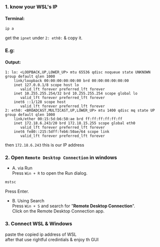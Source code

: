 ### 1. know your WSL's IP  
#### Terminal:  
```bash
ip a
``` 
get the `ipnet` under `2: eth0:` & copy it.  
### **E.g:**  
#### Output:  
```vbnet
1: lo: <LOOPBACK,UP,LOWER_UP> mtu 65536 qdisc noqueue state UNKNOWN group default qlen 1000
    link/loopback 00:00:00:00:00:00 brd 00:00:00:00:00:00
    inet 127.0.0.1/8 scope host lo
       valid_lft forever preferred_lft forever
    inet 10.255.255.254/32 brd 10.255.255.254 scope global lo
       valid_lft forever preferred_lft forever
    inet6 ::1/128 scope host
       valid_lft forever preferred_lft forever
2: eth0: <BROADCAST,MULTICAST,UP,LOWER_UP> mtu 1400 qdisc mq state UP group default qlen 1000
    link/ether 00:15:5d:b6:50:ae brd ff:ff:ff:ff:ff:ff
    inet 172.18.6.243/20 brd 172.18.15.255 scope global eth0
       valid_lft forever preferred_lft forever
    inet6 fe80::215:5dff:feb6:50ae/64 scope link
       valid_lft forever preferred_lft forever
```  
then `172.18.6.243` this is our IP address  

### 2. Open `Remote Desktop Connection` in windows  
- A. via Run  
Press `Win + R` to open the Run dialog.  
```bash
mstsc
```  
Press Enter.  

- B. Using Search  
Press `Win + S` and search for "**Remote Desktop Connection**".  
Click on the Remote Desktop Connection app.  

### 3. Connect WSL & Windows  
paste the copied ip address of WSL  
after that use rightful credintials & enjoy th GUI  